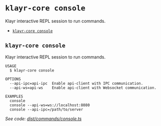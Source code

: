 `klayr-core console`
====================

Klayr interactive REPL session to run commands.

* [`klayr-core console`](#klayr-core-console)

## `klayr-core console`

Klayr interactive REPL session to run commands.

```
USAGE
  $ klayr-core console

OPTIONS
  --api-ipc=api-ipc  Enable api-client with IPC communication.
  --api-ws=api-ws    Enable api-client with Websocket communication.

EXAMPLES
  console
  console --api-ws=ws://localhost:8080
  console --api-ipc=/path/to/server
```

_See code: [dist/commands/console.ts](https://github.com/klayrhq/klayr-core/blob/v4.0.3-alpha.0/dist/commands/console.ts)_
